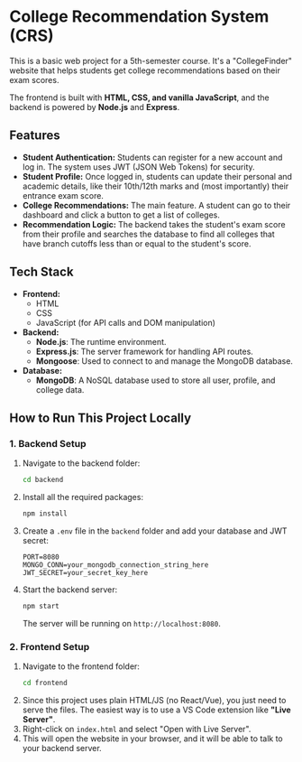 # College Recommendation System (CRS)

This is a basic web project for a 5th-semester course. It's a "CollegeFinder" website that helps students get college recommendations based on their exam scores.

The frontend is built with **HTML, CSS, and vanilla JavaScript**, and the backend is powered by **Node.js** and **Express**.

## Features

* **Student Authentication:** Students can register for a new account and log in. The system uses JWT (JSON Web Tokens) for security.
* **Student Profile:** Once logged in, students can update their personal and academic details, like their 10th/12th marks and (most importantly) their entrance exam score.
* **College Recommendations:** The main feature. A student can go to their dashboard and click a button to get a list of colleges.
* **Recommendation Logic:** The backend takes the student's exam score from their profile and searches the database to find all colleges that have branch cutoffs less than or equal to the student's score.

## Tech Stack

* **Frontend:**
    * HTML
    * CSS
    * JavaScript (for API calls and DOM manipulation)
* **Backend:**
    * **Node.js**: The runtime environment.
    * **Express.js**: The server framework for handling API routes.
    * **Mongoose**: Used to connect to and manage the MongoDB database.
* **Database:**
    * **MongoDB**: A NoSQL database used to store all user, profile, and college data.

## How to Run This Project Locally

### 1. Backend Setup

1.  Navigate to the backend folder:
    ```bash
    cd backend
    ```
2.  Install all the required packages:
    ```bash
    npm install
    ```
3.  Create a `.env` file in the `backend` folder and add your database and JWT secret:
    ```
    PORT=8080
    MONGO_CONN=your_mongodb_connection_string_here
    JWT_SECRET=your_secret_key_here
    ```
4.  Start the backend server:
    ```bash
    npm start
    ```
    The server will be running on `http://localhost:8080`.

### 2. Frontend Setup

1.  Navigate to the frontend folder:
    ```bash
    cd frontend
    ```
2.  Since this project uses plain HTML/JS (no React/Vue), you just need to serve the files. The easiest way is to use a VS Code extension like **"Live Server"**.
3.  Right-click on `index.html` and select "Open with Live Server".
4.  This will open the website in your browser, and it will be able to talk to your backend server.
